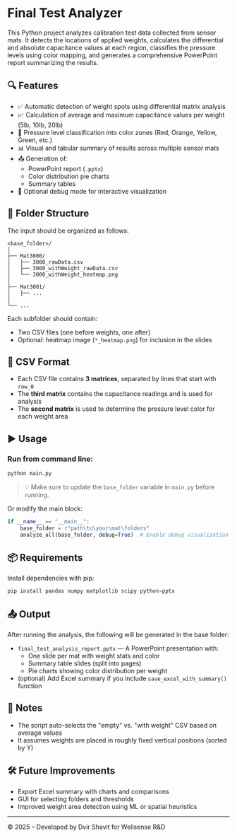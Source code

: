 # Final Test Analyzer

This Python project analyzes calibration test data collected from sensor mats. It detects the locations of applied weights, calculates the differential and absolute capacitance values at each region, classifies the pressure levels using color mapping, and generates a comprehensive PowerPoint report summarizing the results.

## 🔍 Features

- ✅ Automatic detection of weight spots using differential matrix analysis
- 📈 Calculation of average and maximum capacitance values per weight (5lb, 10lb, 20lb)
- 🎨 Pressure level classification into color zones (Red, Orange, Yellow, Green, etc.)
- 📊 Visual and tabular summary of results across multiple sensor mats
- 📤 Generation of:
  - PowerPoint report (`.pptx`)
  - Color distribution pie charts
  - Summary tables
- 🐛 Optional debug mode for interactive visualization

## 📁 Folder Structure

The input should be organized as follows:

```
<base_folder>/
│
├── Mat3000/
│   ├── 3000_rawData.csv
│   ├── 3000_withWeight_rawData.csv
│   └── 3000_withWeight_heatmap.png
│
├── Mat3001/
│   ├── ...
│
└── ...
```

Each subfolder should contain:
- Two CSV files (one before weights, one after)
- Optional: heatmap image (`*_heatmap.png`) for inclusion in the slides

## 🧪 CSV Format

- Each CSV file contains **3 matrices**, separated by lines that start with `row_0`
- The **third matrix** contains the capacitance readings and is used for analysis
- The **second matrix** is used to determine the pressure level color for each weight area

## ▶️ Usage

### Run from command line:

```bash
python main.py
```

> 💡 Make sure to update the `base_folder` variable in `main.py` before running.

Or modify the main block:
```python
if __name__ == "__main__":
    base_folder = r"path\to\your\mat\folders"
    analyze_all(base_folder, debug=True)  # Enable debug visualization
```

## 📦 Requirements

Install dependencies with pip:

```bash
pip install pandas numpy matplotlib scipy python-pptx
```

## 📤 Output

After running the analysis, the following will be generated in the base folder:

- `final_test_analysis_report.pptx` — A PowerPoint presentation with:
  - One slide per mat with weight stats and color
  - Summary table slides (split into pages)
  - Pie charts showing color distribution per weight
- (optional) Add Excel summary if you include `save_excel_with_summary()` function

## 📌 Notes

- The script auto-selects the "empty" vs. "with weight" CSV based on average values
- It assumes weights are placed in roughly fixed vertical positions (sorted by Y)

## 🛠 Future Improvements

- Export Excel summary with charts and comparisons
- GUI for selecting folders and thresholds
- Improved weight area detection using ML or spatial heuristics

---

© 2025 – Developed by Dvir Shavit for Wellsense R&D
